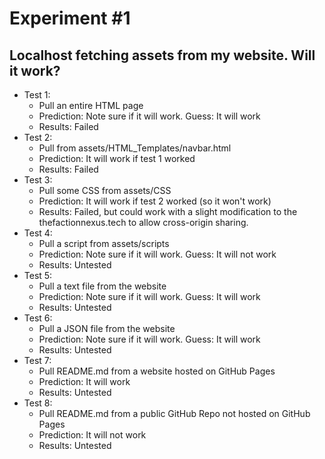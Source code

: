 # Experiment #1
## Localhost fetching assets from my website. Will it work?

- Test 1:
  - Pull an entire HTML page
  - Prediction: Note sure if it will work. Guess: It will work
  - Results: Failed
- Test 2:
  - Pull from assets/HTML_Templates/navbar.html
  - Prediction: It will work if test 1 worked
  - Results: Failed
- Test 3:
  - Pull some CSS from assets/CSS
  - Prediction: It will work if test 2 worked (so it won't work)
  - Results: Failed, but could work with a slight modification to the thefactionnexus.tech to allow cross-origin sharing.
- Test 4:
  - Pull a script from assets/scripts
  - Prediction: Note sure if it will work. Guess: It will not work
  - Results: Untested
- Test 5:
  - Pull a text file from the website
  - Prediction: Note sure if it will work. Guess: It will work
  - Results: Untested
- Test 6:
  - Pull a JSON file from the website
  - Prediction: Note sure if it will work. Guess: It will work
  - Results: Untested
- Test 7:
  - Pull README.md from a website hosted on GitHub Pages
  - Prediction: It will work
  - Results: Untested
- Test 8:
  - Pull README.md from a public GitHub Repo not hosted on GitHub Pages
  - Prediction: It will not work
  - Results: Untested
